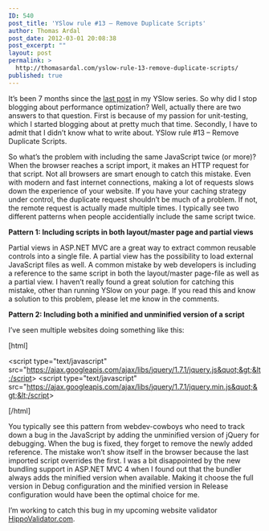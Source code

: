 ```yaml
---
ID: 540
post_title: 'YSlow rule #13 – Remove Duplicate Scripts'
author: Thomas Ardal
post_date: 2012-03-01 20:08:38
post_excerpt: ""
layout: post
permalink: >
  http://thomasardal.com/yslow-rule-13-remove-duplicate-scripts/
published: true
---
```

It’s been 7 months since the <a href="http://thomasardal.com/yslow-rules-12-avoid-redirects/">last post</a> in my YSlow series. So why did I stop blogging about performance optimization? Well, actually there are two answers to that question. First is because of my passion for unit-testing, which I started blogging about at pretty much that time. Secondly, I have to admit that I didn’t know what to write about. YSlow rule #13 – Remove Duplicate Scripts.

So what’s the problem with including the same JavaScript twice (or more)? When the browser reaches a script import, it makes an HTTP request for that script. Not all browsers are smart enough to catch this mistake. Even with modern and fast internet connections, making a lot of requests slows down the experience of your website. If you have your caching strategy under control, the duplicate request shouldn’t be much of a problem. If not, the remote request is actually made multiple times. I typically see two different patterns when people accidentially include the same script twice.

<strong>Pattern 1: Including scripts in both layout/master page and partial views</strong>

Partial views in ASP.NET MVC are a great way to extract common reusable controls into a single file. A partial view has the possibility to load external JavaScript files as well. A common mistake by web developers is including a reference to the same script in both the layout/master page-file as well as a partial view. I haven’t really found a great solution for catching this mistake, other than running YSlow on your page. If you read this and know a solution to this problem, please let me know in the comments.

<strong>Pattern 2: Including both a minified and unminified version of a script</strong>

I’ve seen multiple websites doing something like this:

[html]

&lt;script type=&quot;text/javascript&quot; src=&quot;https://ajax.googleapis.com/ajax/libs/jquery/1.7.1/jquery.js&quot;&gt;&lt;/script&gt;
&lt;script type=&quot;text/javascript&quot; src=&quot;https://ajax.googleapis.com/ajax/libs/jquery/1.7.1/jquery.min.js&quot;&gt;&lt;/script&gt;

[/html]

You typically see this pattern from webdev-cowboys who need to track down a bug in the JavaScript by adding the unminified version of jQuery for debugging. When the bug is fixed, they forget to remove the newly added reference. The mistake won’t show itself in the browser because the last imported script overrides the first. I was a bit disappointed by the new bundling support in ASP.NET MVC 4 when I found out that the bundler always adds the minified version when available. Making it choose the full version in Debug configuration and the minified version in Release configuration would have been the optimal choice for me.

I’m working to catch this bug in my upcoming website validator <a href="http://www.hippovalidator.com/" target="_blank">HippoValidator.com</a>.
